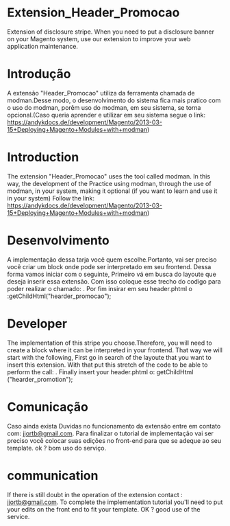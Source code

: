 # Extension_Header_Promocao
Extension of disclosure stripe. When you need to put a disclosure banner on your Magento system, use our extension to improve your web application maintenance.

# Introdução
A extensão "Header_Promocao" utiliza da ferramenta chamada de modman.Desse modo, o desenvolvimento do sistema fica mais
pratico com o uso do modman, porêm uso do modman, em seu sistema, se torna opcional.(Caso queria aprender e utilizar em seu sistema
segue o link: https://andykdocs.de/development/Magento/2013-03-15+Deploying+Magento+Modules+with+modman)
# Introduction
The extension "Header_Promocao" uses the tool called modman. In this way, the development of the
Practice using modman, through the use of modman, in your system, making it optional (if you want to learn and use it in your system)
Follow the link:  https://andykdocs.de/development/Magento/2013-03-15+Deploying+Magento+Modules+with+modman)

# Desenvolvimento 
A implementação dessa tarja você quem escolhe.Portanto, vai ser preciso você criar um block onde pode ser interpretado em seu frontend.
Dessa forma vamos iniciar com o seguinte, Primeiro vá em busca do layoute que deseja inserir essa extensão. Com isso coloque esse trecho
do codigo para poder realizar o chamado: <block type="page/html" name="header_promocao" as="header_promocao" template="page/html/headerpromocao.phtml"/>.
Por fim insirar em seu header.phtml o :getChildHtml("hearder_promocao");

# Developer
The implementation of this stripe you choose.Therefore, you will need to create a block where it can be interpreted in your frontend.
That way we will start with the following, First go in search of the layoute that you want to insert this extension. With that put this stretch
of the code to be able to perform the call: <block type = "page / html" name = "header_promotion" as = "header_promocao" template = "page / html / headerpromocao.phtml" />.
Finally insert your header.phtml o: getChildHtml ("hearder_promotion");

# Comunicação 
Caso ainda exista Duvidas no funcionamento da extensão entre em contato com: jjortb@gmail.com. Para finalizar o tutorial de implementação
vai ser preciso você colocar suas edições no front-end para que se adeque ao seu template. ok ? bom uso do serviço.

# communication
If there is still doubt in the operation of the extension contact : jjortb@gmail.com. To complete the implementation tutorial
you'll need to put your edits on the front end to fit your template. OK ? good use of the service.

